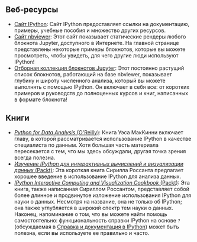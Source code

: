 ## Веб-ресурсы
- [Сайт IPython](http://ipython.org): Сайт IPython предоставляет ссылки на документацию, примеры, учебные пособия и множество других ресурсов.
- [Сайт nbviewer](http://nbviewer.jupyter.org/): Этот сайт показывает статические рендеры любого блокнота Jupyter, доступного в Интернете. На главной странице представлены некоторые примеры блокнотов, которые вы можете просмотреть, чтобы увидеть, для чего другие люди используют IPython!
- [Отборная коллекция блокнотов Jupyter](https://github.com/jupyter/jupyter/wiki): Этот постоянно растущий список блокнотов, работающий на базе nbviewer, показывает глубину и широту численного анализа, который вы можете выполнять с помощью IPython. Он включает в себя все: от коротких примеров и руководств до полноценных курсов и книг, написанных в формате блокнота!
## Книги
- [*Python for Data Analysis* (O'Reilly)](http://shop.oreilly.com/product/0636920023784.do): Книга Уэса МакКинни включает главу, в которой рассматривается использование IPython в качестве специалиста по данным. Хотя большая часть материала пересекается с тем, что мы здесь обсуждали, другая точка зрения всегда полезна.
- [*Изучение IPython для интерактивных вычислений и визуализации данных* (Packt)](https://www.packtpub.com/big-data-and-business-intelligence/learning-ipython-interactive-computing-and-data-visualization): Эта короткая книга Сирилла Россанта предлагает хорошее введение в использование IPython для анализа данных.
- [*IPython Interactive Computing and Visualization Cookbook* (Packt)](https://www.packtpub.com/big-data-and-business-intelligence/ipython-interactive-computing-and-visualization-cookbook): Эта книга, также написанная Сириллом Россантом, представляет собой более длинное и продвинутое изложение использования IPython для науки о данных. Несмотря на название, она не только об IPython; она также углубляется в широкий спектр тем науки о данных.
Наконец, напоминание о том, что вы можете найти помощь самостоятельно: функциональность справки IPython на основе `?` (обсуждаемая в [Справка и документация в IPython](01.01-Help-And-Documentation.ipynb)) может быть полезна, если вы используете ее правильно и часто.
